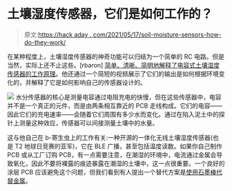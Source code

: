 # 土壤湿度传感器，它们是如何工作的？

> 原文:[https://hack aday . com/2021/05/17/soil-moisture-sensors-how-do-they-work/](https://hackaday.com/2021/05/17/soil-moisture-sensors-how-do-they-work/)

在某种程度上，土壤湿度传感器的神奇功能可以归结为一个简单的 RC 电路。但是当然，实际上还不止这些。[rbaron] [简单、清晰、简明地解释了电容式土壤湿度传感器的工作原理](https://rbaron.net/blog/2021/04/05/How-capacitive-soil-moisture-sensors-work.html)。他还通过一个简短的视频展示了它们的输出是如何根据环境变化的，并解释了它是如何影响自己的传感器设计的。

[![](../Images/2050684cfc8eee2c1db95f69c5c885da.png)](https://hackaday.com/wp-content/uploads/2021/05/b-parasite.jpg) 水分传感器的核心是测量电容通过电阻充电的快慢，但在这些传感器中，电容并不是一个真正的元件，而是由两条相互靠近的 PCB 走线构成。它们的电容——因此它们的充电速率——会随着它们周围有多少水而变化。通过在陷入泥土中的探针上测量这种效应，传感器可以间接测量土壤中的水量。

这与他自己在 b-寄生虫上的工作有关:一种开源的一体化无线土壤湿度传感器(也是 T2 地球日竞赛的亚军)，它在 BLE 广播，甚至包括温度读数。如果你自己制作 PCB 或从工厂订购 PCB，有一点需要注意，在潮湿的环境中，电流通过金属会导致氧化，因此不要将裸露的痕迹暴露在潮湿的土壤中，这一点很重要。一个良好的涂层 PCB 应该避免这个问题，但我们看到有人提出一个替代方案是[使用石墨棒代替金属](https://hackaday.com/2017/11/16/sensing-soil-moisture-youre-doing-it-wrong/)。